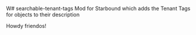 W# searchable-tenant-tags
Mod for Starbound which adds the Tenant Tags for objects to their description

Howdy friendos!
